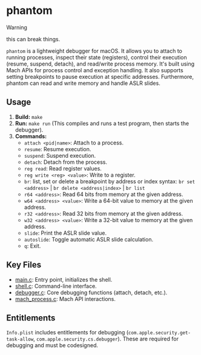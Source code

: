 # phantom

> [!WARNING]  
> this can break things.

`phantom` is a lightweight debugger for macOS. It allows you to attach to running processes, inspect their state (registers), control their execution (resume, suspend, detach), and read/write process memory. It's built using Mach APIs for process control and exception handling. It also supports setting breakpoints to pause execution at specific addresses. Furthermore, phantom can read and write memory and handle ASLR slides.

## Usage

1.  **Build:** `make`
2.  **Run:** `make run` (This compiles and runs a test program, then starts the debugger).
3.  **Commands:**
    *   `attach <pid|name>`: Attach to a process.
    *   `resume`: Resume execution.
    *   `suspend`: Suspend execution.
    *   `detach`: Detach from the process.
    *   `reg read`: Read register values.
    *   `reg write <reg> <value>`: Write to a register.
    *   `br`: list, set or delete a breakpoint by address or index syntax: `br set <address>` | `br delete <address|index>` | `br list`
    *   `r64 <address>`: Read 64 bits from memory at the given address.
    *   `w64 <address> <value>`: Write a 64-bit value to memory at the given address.
    *   `r32 <address>`: Read 32 bits from memory at the given address.
    *   `w32 <address> <value>`: Write a 32-bit value to memory at the given address.
    *   `slide`: Print the ASLR slide value.
    *   `autoslide`: Toggle automatic ASLR slide calculation.
    *   `q`: Exit.

## Key Files

*   [main.c](https://github.com/ryan-sheridan/phantom/blob/main/main.c):  Entry point, initializes the shell.
*   [shell.c](https://github.com/ryan-sheridan/phantom/blob/main/src/shell.c): Command-line interface.
*   [debugger.c](https://github.com/ryan-sheridan/phantom/blob/main/src/debugger.c): Core debugging functions (attach, detach, etc.).
*   [mach_process.c](https://github.com/ryan-sheridan/phantom/blob/main/src/mach_process.c): Mach API interactions.

## Entitlements

`Info.plist` includes entitlements for debugging (`com.apple.security.get-task-allow`, `com.apple.security.cs.debugger`).  These are required for debugging and must be codesigned.

